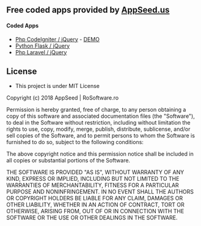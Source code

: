 ## Free coded apps provided by [AppSeed.us](https://www.appseed.us/?ref=github) 

#### Coded Apps   
*  [Php CodeIgniter / jQuery](https://github.com/rosoftdeveloper/appseed/tree/master/coded-apps/php-ci-jq) - [DEMO](https://www.coded-app-codeigniter.appseed.us/)
*  [Python Flask / jQuery](https://github.com/rosoftdeveloper/appseed/tree/master/coded-apps/py-flask-jq)
*  [Php Laravel / jQuery](https://github.com/rosoftdeveloper/appseed/tree/master/coded-apps/php-laravel-jq)

## License 
* This project is under MIT License


Copyright (c) 2018 AppSeed | RoSoftware.ro

Permission is hereby granted, free of charge, to any person obtaining a copy
of this software and associated documentation files (the "Software"), to deal
in the Software without restriction, including without limitation the rights
to use, copy, modify, merge, publish, distribute, sublicense, and/or sell
copies of the Software, and to permit persons to whom the Software is
furnished to do so, subject to the following conditions:

The above copyright notice and this permission notice shall be included in all
copies or substantial portions of the Software.

THE SOFTWARE IS PROVIDED "AS IS", WITHOUT WARRANTY OF ANY KIND, EXPRESS OR
IMPLIED, INCLUDING BUT NOT LIMITED TO THE WARRANTIES OF MERCHANTABILITY,
FITNESS FOR A PARTICULAR PURPOSE AND NONINFRINGEMENT. IN NO EVENT SHALL THE
AUTHORS OR COPYRIGHT HOLDERS BE LIABLE FOR ANY CLAIM, DAMAGES OR OTHER
LIABILITY, WHETHER IN AN ACTION OF CONTRACT, TORT OR OTHERWISE, ARISING FROM,
OUT OF OR IN CONNECTION WITH THE SOFTWARE OR THE USE OR OTHER DEALINGS IN THE
SOFTWARE.



